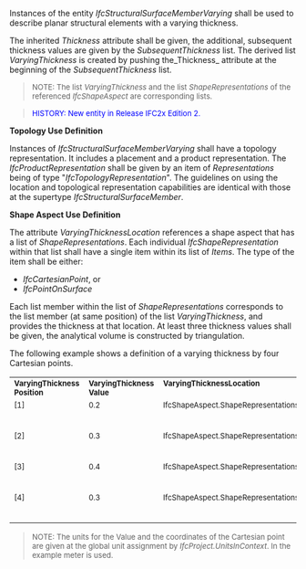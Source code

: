 ﻿Instances of the entity _IfcStructuralSurfaceMemberVarying_ shall be used to describe planar structural elements with a varying thickness.

The inherited _Thickness_ attribute shall be given, the additional, subsequent thickness values are given by the _SubsequentThickness_ list. The derived list _VaryingThickness_ is created by pushing the_Thickness_ attribute at the beginning of the _SubsequentThickness_ list.

> <font size="-1">NOTE: The list <i>VaryingThickness</i> and the list
		  <i>ShapeRepresentations</i> of the referenced <i>IfcShapeAspect</i> are
		  corresponding lists.</font>
>

> <font color="#0000FF" size="-1"> HISTORY: New entity in Release IFC2x
		  Edition 2. </font>
> 


****Topology Use Definition****

Instances of _IfcStructuralSurfaceMemberVarying_ shall have a topology representation. It includes a placement and a product representation. The _IfcProductRepresentation_ shall be given by an item of _Representations_ being of type "_IfcTopologyRepresentation_". The guidelines on using the location and topological representation capabilities are identical with those at the supertype _IfcStructuralSurfaceMember_.

****Shape Aspect Use Definition****

The attribute _VaryingThicknessLocation_ references a shape aspect that has a list of _ShapeRepresentations_. Each individual _IfcShapeRepresentation_ within that list shall have a single item within its list of _Items_. The type of the item shall be either:

* _IfcCartesianPoint_, or
* _IfcPointOnSurface_

Each list member within the list of _ShapeRepresentations_ corresponds to the list member (at same position) of the list _VaryingThickness_, and provides the thickness at that location. At least three thickness values shall be given, the analytical volume is constructed by triangulation.

The following example shows a definition of a varying thickness by four Cartesian points.

<table cellspacing="4" cellpadding="2"> 
		<tr valign="TOP"> 
		  <td valign="TOP"><font size="-1"><b>VaryingThickness<br>Position</b></font></td> 
		  <td valign="TOP"><font size="-1"><b>VaryingThickness<br>Value</b></font></td> 
		  <td valign="TOP"><font size="-1"><b>VaryingThicknessLocation</b></font></td> 
		  <td valign="TOP"><font size="-1"><b>Point</b></font></td> 
		  <td valign="TOP"><font size="-1"><b>Coordinates</b></font></td> 
		</tr> 
		<tr valign="TOP"> 
		  <td valign="TOP"><font size="-1">[1]</font></td> 
		  <td valign="TOP"><font size="-1">0.2</font></td> 
		  <td valign="TOP"><font size="-1">IfcShapeAspect.ShapeRepresentations[1]</font></td> 
		  <td valign="TOP"><font size="-1">Items[1]<br>TYPEOF
			 IfcCartesianPoint</font></td> 
		  <td valign="TOP"><font size="-1">[0.,0.]</font></td> 
		</tr> 
		<tr valign="TOP"> 
		  <td valign="TOP"><font size="-1">[2]</font></td> 
		  <td valign="TOP"><font size="-1">0.3</font></td> 
		  <td valign="TOP"><font size="-1">IfcShapeAspect.ShapeRepresentations[2]</font></td> 
		  <td valign="TOP"><font size="-1">Items[2]<br>TYPEOF
			 IfcCartesianPoint</font></td> 
		  <td valign="TOP"><font size="-1">[1.,0.]</font></td> 
		</tr> 
		<tr valign="TOP"> 
		  <td valign="TOP"><font size="-1">[3]</font></td> 
		  <td valign="TOP"><font size="-1">0.4</font></td> 
		  <td valign="TOP"><font size="-1">IfcShapeAspect.ShapeRepresentations[3]</font></td> 
		  <td valign="TOP"><font size="-1">Items[3]<br>TYPEOF
			 IfcCartesianPoint</font></td> 
		  <td valign="TOP"><font size="-1">[1.,1.]</font></td> 
		</tr> 
		<tr valign="TOP"> 
		  <td valign="TOP"><font size="-1">[4]</font></td> 
		  <td valign="TOP"><font size="-1">0.3</font></td> 
		  <td valign="TOP"><font size="-1">IfcShapeAspect.ShapeRepresentations[4]</font></td> 
		  <td valign="TOP"><font size="-1">Items[4]<br>TYPEOF
			 IfcCartesianPoint</font></td> 
		  <td valign="TOP"><font size="-1">[0.,1.]</font></td> 
		</tr> 
	 </table>

> <font size="-1">NOTE: The units for the Value and the coordinates of
		  the Cartesian point are given at the global unit assignment by<i>
		  IfcProject.UnitsInContext</i>. In the example meter is
		  used.</font>
>
